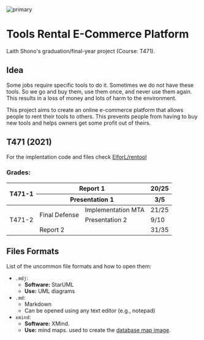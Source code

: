 ![primary](https://user-images.githubusercontent.com/57017872/143594982-5e5fe556-9c55-4022-9eb9-b887f0384b94.png)
# Tools Rental E-Commerce Platform

Laith Shono's graduation/final-year project (Course: T471).  

## Idea
Some jobs require specific tools to do it. Sometimes we do not have these tools. So we go and buy them, use them once, and never use them again. This results in a loss of money and lots of harm to the environment.

This project aims to create an online e-commerce platform that allows people to rent their tools to others. This prevents people from having to buy new tools and helps owners get some profit out of theirs.

## T471 (2021)
For the implentation code and files check [ElforL/rentool](https://github.com/ElforL/rentool)

### Grades:
<table>
<thead>
  <tr>
    <th rowspan="2">T471-1</th>
    <th colspan="2">Report 1</th>
    <th>20/25</th>
  </tr>
  <tr>
    <th colspan="2">Presentation 1</th>
    <th>3/5</th>
  </tr>
</thead>
<tbody>
  <tr>
    <td rowspan="3">T471-2</td>
    <td rowspan="2">Final Defense</td>
    <td>Implementation MTA</td>
    <td>21/25</td>
  </tr>
  <tr>
    <td>Presentation 2</td>
    <td>9/10</td>
  </tr>
  <tr>
    <td colspan="2">Report 2</td>
    <td>31/35</td>
  </tr>
</tbody>
</table>

## Files Formats
List of the uncommon file formats and how to open them:
* `.mdj`:
  * __Software:__ StarUML
  * __Use:__ UML diagrams
* `.md`:
  * Markdown
  * Can be opened using any text editor (e.g., notepad)
* `xmind`:
  * __Software:__ XMind.
  * __Use:__ mind maps. used to create the [database map image](Report/images/Firestore.png).
